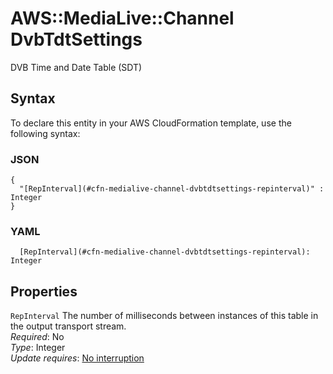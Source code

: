 # AWS::MediaLive::Channel DvbTdtSettings<a name="aws-properties-medialive-channel-dvbtdtsettings"></a>

DVB Time and Date Table \(SDT\)

## Syntax<a name="aws-properties-medialive-channel-dvbtdtsettings-syntax"></a>

To declare this entity in your AWS CloudFormation template, use the following syntax:

### JSON<a name="aws-properties-medialive-channel-dvbtdtsettings-syntax.json"></a>

```
{
  "[RepInterval](#cfn-medialive-channel-dvbtdtsettings-repinterval)" : Integer
}
```

### YAML<a name="aws-properties-medialive-channel-dvbtdtsettings-syntax.yaml"></a>

```
  [RepInterval](#cfn-medialive-channel-dvbtdtsettings-repinterval): Integer
```

## Properties<a name="aws-properties-medialive-channel-dvbtdtsettings-properties"></a>

`RepInterval`  <a name="cfn-medialive-channel-dvbtdtsettings-repinterval"></a>
The number of milliseconds between instances of this table in the output transport stream\.  
*Required*: No  
*Type*: Integer  
*Update requires*: [No interruption](https://docs.aws.amazon.com/AWSCloudFormation/latest/UserGuide/using-cfn-updating-stacks-update-behaviors.html#update-no-interrupt)